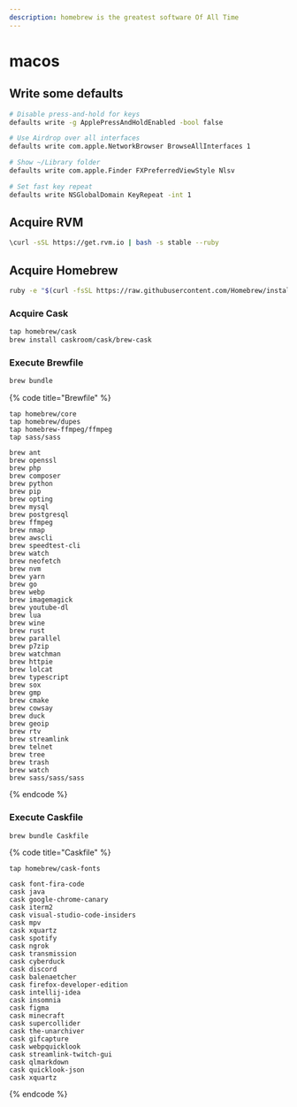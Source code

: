 ```yaml
---
description: homebrew is the greatest software Of All Time
---
```


# macos

## Write some defaults

```bash
# Disable press-and-hold for keys
defaults write -g ApplePressAndHoldEnabled -bool false

# Use Airdrop over all interfaces
defaults write com.apple.NetworkBrowser BrowseAllInterfaces 1

# Show ~/Library folder
defaults write com.apple.Finder FXPreferredViewStyle Nlsv

# Set fast key repeat
defaults write NSGlobalDomain KeyRepeat -int 1
```

## Acquire RVM

```bash
\curl -sSL https://get.rvm.io | bash -s stable --ruby
```

## Acquire Homebrew

```bash
ruby -e "$(curl -fsSL https://raw.githubusercontent.com/Homebrew/install/master/install)"
```

### Acquire Cask

```bash
tap homebrew/cask
brew install caskroom/cask/brew-cask
```

### Execute Brewfile

```bash
brew bundle
```

{% code title="Brewfile" %}
```
tap homebrew/core
tap homebrew/dupes
tap homebrew-ffmpeg/ffmpeg
tap sass/sass

brew ant
brew openssl
brew php
brew composer
brew python
brew pip
brew opting
brew mysql
brew postgresql
brew ffmpeg
brew nmap
brew awscli
brew speedtest-cli
brew watch
brew neofetch
brew nvm
brew yarn
brew go
brew webp
brew imagemagick
brew youtube-dl
brew lua
brew wine
brew rust
brew parallel
brew p7zip
brew watchman
brew httpie
brew lolcat
brew typescript
brew sox
brew gmp
brew cmake
brew cowsay
brew duck
brew geoip
brew rtv
brew streamlink
brew telnet
brew tree
brew trash
brew watch
brew sass/sass/sass
```
{% endcode %}

### Execute Caskfile

```bash
brew bundle Caskfile
```

{% code title="Caskfile" %}
```
tap homebrew/cask-fonts

cask font-fira-code
cask java
cask google-chrome-canary
cask iterm2
cask visual-studio-code-insiders
cask mpv
cask xquartz
cask spotify
cask ngrok
cask transmission
cask cyberduck
cask discord
cask balenaetcher
cask firefox-developer-edition
cask intellij-idea
cask insomnia
cask figma
cask minecraft
cask supercollider
cask the-unarchiver
cask gifcapture
cask webpquicklook
cask streamlink-twitch-gui
cask qlmarkdown
cask quicklook-json
cask xquartz
```
{% endcode %}
